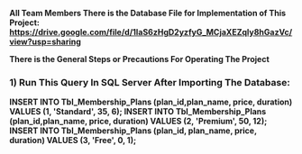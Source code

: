 <b>All Team Members There is the Database File for Implementation of This Project:<b>
https://drive.google.com/file/d/1IaS6zHgD2yzfyG_MCjaXEZqly8hGazVc/view?usp=sharing

<b> There is the General Steps or Precautions For Operating The Project </b>
<h3> 1) Run This Query In SQL Server After Importing The Database: </h3>
INSERT INTO Tbl_Membership_Plans (plan_id,plan_name, price, duration)
VALUES (1, 'Standard', 35, 6);
INSERT INTO Tbl_Membership_Plans (plan_id,plan_name, price, duration)
VALUES (2, 'Premium', 50, 12);
INSERT INTO Tbl_Membership_Plans (plan_id, plan_name, price, duration)
VALUES (3, 'Free', 0, 1);
